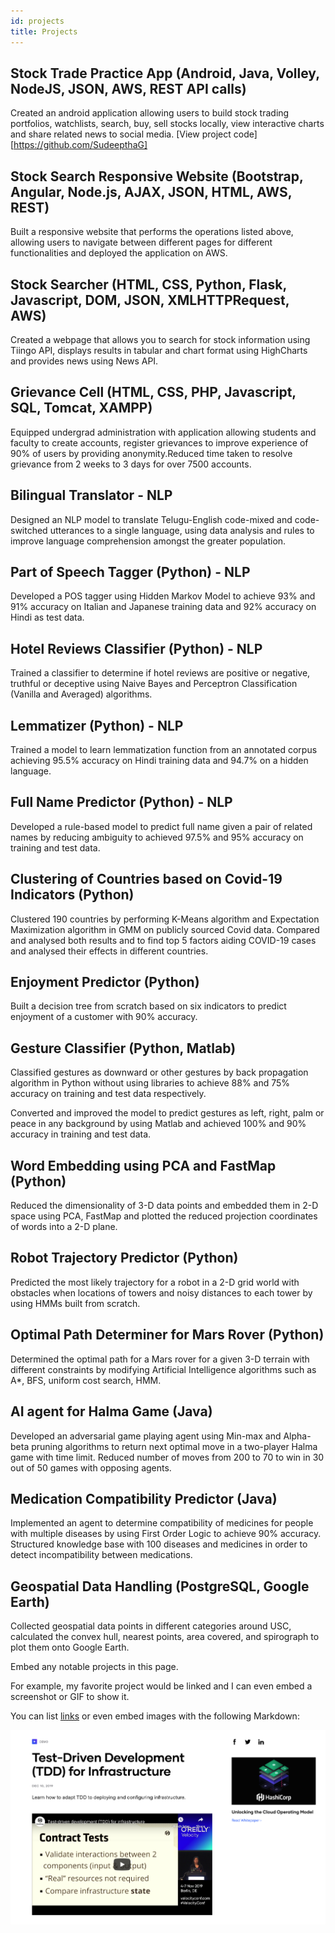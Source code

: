 ```yaml
---
id: projects
title: Projects
---
```

## Stock Trade Practice App (Android, Java, Volley, NodeJS, JSON, AWS, REST API calls)
Created an android application allowing users to build stock trading portfolios, watchlists, search, buy, sell stocks locally, view interactive charts and share related news to social media.
[View project code][https://github.com/SudeepthaG] 

## Stock Search Responsive Website (Bootstrap, Angular, Node.js, AJAX, JSON, HTML, AWS, REST)
Built a responsive website that performs the operations listed above, allowing users to navigate between different pages for different functionalities and deployed the application on AWS.


## Stock Searcher (HTML, CSS, Python, Flask, Javascript, DOM, JSON, XMLHTTPRequest, AWS)
Created a webpage that allows you to search for stock information using Tiingo API, displays results in tabular and chart format using HighCharts and provides news using News API.
## Grievance Cell (HTML, CSS, PHP, Javascript, SQL, Tomcat, XAMPP)
Equipped undergrad administration with application allowing students and faculty to create accounts, register grievances to improve experience of 90% of users by providing anony­mity.Reduced time taken to resolve grievance from 2 weeks to 3 days for over 7500 accounts.


## Bilingual Translator - NLP  
Designed an NLP model to translate Telugu-English code-mixed and code-switched utterances to a single language, using data analysis and rules to improve language comprehension amongst the greater population. 


## Part of Speech Tagger (Python) - NLP
Developed a POS tagger using Hidden Markov Model to achieve 93% and 91% accuracy on Italian and Japanese training data and 92% accuracy on Hindi as test data.


## Hotel Reviews Classifier (Python) - NLP
Trained a classifier to determine if hotel reviews are positive or negative, truthful or deceptive using Naive Bayes and Perceptron Classification (Vanilla and Averaged) algorithms.


## Lemmatizer (Python) - NLP
Trained a model to learn lemmatization function from an annotated corpus achieving 95.5% accuracy on Hindi training data and 94.7% on a hidden language.


## Full Name Predictor (Python) - NLP
Developed a rule-based model to predict full name given a pair of related names by reducing ambiguity to achieved 97.5% and 95% accuracy on training and test data.


## Clustering of Countries based on Covid-19 Indicators (Python) 
Clustered 190 countries by performing K-Means algorithm and Expectation Maximization algorithm in GMM on publicly sourced Covid data.
Compared and analysed both results and to find top 5 factors aiding COVID-19 cases and analysed their effects in different countries.


## Enjoyment Predictor (Python)
Built a decision tree from scratch based on six indicators to predict enjoyment of a customer with 90% accuracy.


## Gesture Classifier (Python, Matlab)
Classified gestures as downward or other gestures by back propagation algorithm in Python without using libraries to achieve 88% and 75% accuracy on training and test data respectively.

Converted and improved the model to predict gestures as left, right, palm or peace in any background by using Matlab and achieved 100% and 90% accuracy in training and test data. 


## Word Embedding using PCA and FastMap (Python)
Reduced the dimensionality of 3-D data points and embedded them in 2-D space using PCA, FastMap and plotted the reduced projection coordinates of words into a 2-D plane. 


## Robot Trajectory Predictor (Python)
Predicted the most likely trajectory for a robot in a 2-D grid world with obstacles when locations of towers and noisy distances to each tower by using HMMs built from scratch.  


## Optimal Path Determiner for Mars Rover (Python)
Determined the optimal path for a Mars rover for a  given 3-D terrain with different constraints by modifying Artificial Intelligence algorithms such as A*, BFS, uniform cost search, HMM.
 

## AI agent for Halma Game (Java)
Developed an adversarial game playing agent using Min-max and Alpha-beta pruning algorithms to return next optimal move in a two-player Halma game with time limit.
Reduced number of moves from 200 to 70 to win in 30 out of 50 games with opposing agents.


## Medication Compatibility Predictor (Java)
Implemented an agent to determine compatibility of medicines for people with multiple diseases by using First Order Logic to achieve 90% accuracy.
Structured knowledge base with 100 diseases and medicines in order to detect incompatibility between medications.


## Geospatial Data Handling (PostgreSQL, Google Earth)
Collected geospatial data points in different categories around USC, calculated the convex hull, nearest points, area covered, and spirograph to  plot them onto Google Earth. 



Embed any notable projects in this page.

For example, my favorite project would be linked and I can even embed
a screenshot or GIF to show it.

You can list [links](https://www.hashicorp.com/resources/test-driven-development-tdd-for-infrastructure)
or even embed images with the following Markdown:

![Add alternate text for image](./assets/rosemary.png)
